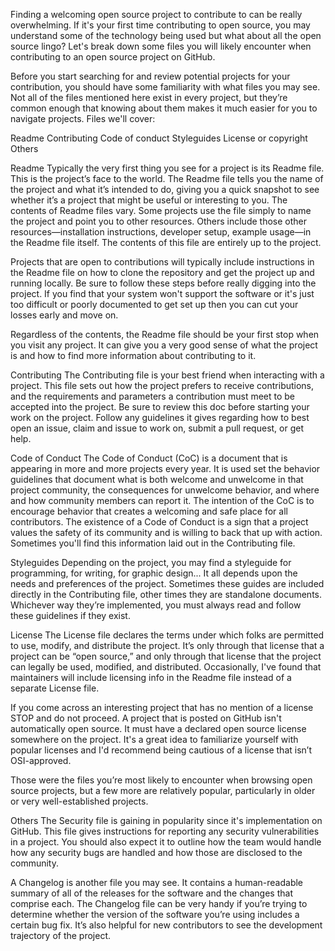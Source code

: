 Finding a welcoming open source project to contribute to can be really overwhelming. If it's your first time contributing to open source, you may understand some of the technology being used but what about all the open source lingo? Let's break down some files you will likely encounter when contributing to an open source project on GitHub.

Before you start searching for and review potential projects for your contribution, you should have some familiarity with what files you may see. Not all of the files mentioned here exist in every project, but they’re common enough that knowing about them makes it much easier for you to navigate projects. Files we'll cover:

Readme
Contributing
Code of conduct
Styleguides
License or copyright
Others

Readme
Typically the very first thing you see for a project is its Readme file. This is the project’s face to the world. The Readme file tells you the name of the project and what it’s intended to do, giving you a quick snapshot to see whether it’s a project that might be useful or interesting to you.
The contents of Readme files vary. Some projects use the file simply to name the project and point you to other resources. Others include those other resources—installation instructions, developer setup, example usage—in the Readme file itself. The contents of this file are entirely up to the project.

Projects that are open to contributions will typically include instructions in the Readme file on how to clone the repository and get the project up and running locally. Be sure to follow these steps before really digging into the project. If you find that your system won't support the software or it's just too difficult or poorly documented to get set up then you can cut your losses early and move on.

Regardless of the contents, the Readme file should be your first stop when you visit any project. It can give you a very good sense of what the project is and how to find more information about contributing to it.

Contributing
The Contributing file is your best friend when interacting with a project. This file sets out how the project prefers to receive contributions, and the requirements and parameters a contribution must meet to be accepted into the project. Be sure to review this doc before starting your work on the project. Follow any guidelines it gives regarding how to best open an issue, claim and issue to work on, submit a pull request, or get help. 

Code of Conduct
The Code of Conduct (CoC) is a document that is appearing in more and more projects every year. It is used set the behavior guidelines that document what is both welcome and unwelcome in that project community, the consequences for unwelcome behavior, and where and how community members can report it. The intention of the CoC is to encourage behavior that creates a welcoming and safe place for all contributors. The existence of a Code of Conduct is a sign that a project values the safety of its community and is willing to back that up with action. Sometimes you'll find this information laid out in the Contributing file.

Styleguides
Depending on the project, you may find a styleguide for programming, for writing, for graphic design... It all depends upon the needs and preferences of the project. Sometimes these guides are included directly in the Contributing file, other times they are standalone documents. Whichever way they’re implemented, you must always read and follow these guidelines if they exist.

License
The License file declares the terms under which folks are permitted to use, modify, and distribute the project.
It’s only through that license that a project can be “open source,” and only through that license that the project can legally be used, modified, and distributed. Occasionally, I've found that maintainers will include licensing info in the Readme file instead of a separate License file.

If you come across an interesting project that has no mention of a license STOP and do not proceed. A project that is posted on GitHub isn't automatically open source. It must have a declared open source license somewhere on the project. It's a great idea to familiarize yourself with popular licenses and I'd recommend being cautious of a license that isn’t OSI-approved.

Those were the files you’re most likely to encounter when browsing open source projects, but a few more are relatively popular, particularly in older or very well-established projects.

Others
The Security file is gaining in popularity since it's implementation on GitHub. This file gives instructions for reporting any security vulnerabilities in a project. You should also expect it to outline how the team would handle how any security bugs are handled and how those are disclosed to the community.

A Changelog is another file you may see. It contains a human-readable summary of all of the releases for the software and the changes that comprise each. The Changelog file can be very handy if you’re trying to determine whether the version of the software you’re using includes a certain bug fix. It’s also helpful for new contributors to see the development trajectory of the project.
